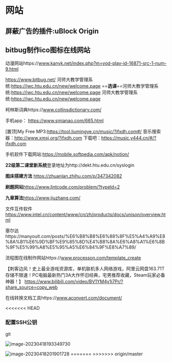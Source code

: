 # 网站

## **屏蔽广告的插件:uBlock Origin**

## bitbug制作ico图标在线网站

动漫网站https://www.kanyk.net/index.php?m=vod-play-id-16871-src-1-num-9.html

https://www.bitbug.net/
河师大教学管理系统:https://jwc.htu.edu.cn/new/welcome.page
==**选课**==河师大教学管理系统:https://jwc.htu.edu.cn/new/welcome.page
河师大教学管理系统:https://jwc.htu.edu.cn/new/welcome.page

柯林斯词典https://www.collinsdictionary.com/

手机app： https://www.smianao.com/665.html

[置顶]My Free MP3:https://tool.liumingye.cn/music/?ifxdh.com#/ 音乐搜索器：http://www.xmsj.org/?ifxdh.com 下载吧：https://music.y444.cn/#/?ifxdh.com

手机软件下载网站:https://mobile.softpedia.com/apk/notion/

**22级第二课堂新系统**登录地址为http://dekt.htu.edu.cn/syslogin

**图床搭建方法** https://zhuanlan.zhihu.com/p/347342082

**刷题网站**https://www.lintcode.com/problem/?typeId=2

**九章算法**https://www.jiuzhang.com/

文件互传软件 https://www.intel.cn/content/www/cn/zh/products/docs/unison/overview.html

塞尔达https://manyouit.com/posts/%E6%B8%B8%E6%88%8F%E5%A4%A9%E8%8A%B1%E6%9D%BF%E9%85%8D%E4%B8%8A%E6%A8%A1%E6%8B%9F%E5%99%A8%E5%95%A5%E6%84%9F%E8%A7%89/

流程图在线制作网站https://www.processon.com/template_create

【刺客边风！史上最全游戏资源库，单机联机多人网络游戏，阿里云网盘163.71T存储不限速！PC电脑最新热门3A大作怀旧经典，宅男推荐收藏，Steam玩家必备神器！】 https://www.bilibili.com/video/BV1YM4y1i7Pr/?share_source=copy_web

在线转换文档工具https://www.aconvert.com/document/

<<<<<<< HEAD
### 配置SSH公钥

git

![image-20230418193349730](https://ltpbje.oss-cn-zhangjiakou.aliyuncs.com/img/202305091912748.png)

<img src="https://ltpbje.oss-cn-zhangjiakou.aliyuncs.com/img/202305091912749.png" alt="image-20230418201901728"  />
=======
>>>>>>> origin/master
